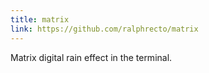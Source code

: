 ```yaml
---
title: matrix
link: https://github.com/ralphrecto/matrix
---
```

Matrix digital rain effect in the terminal.
